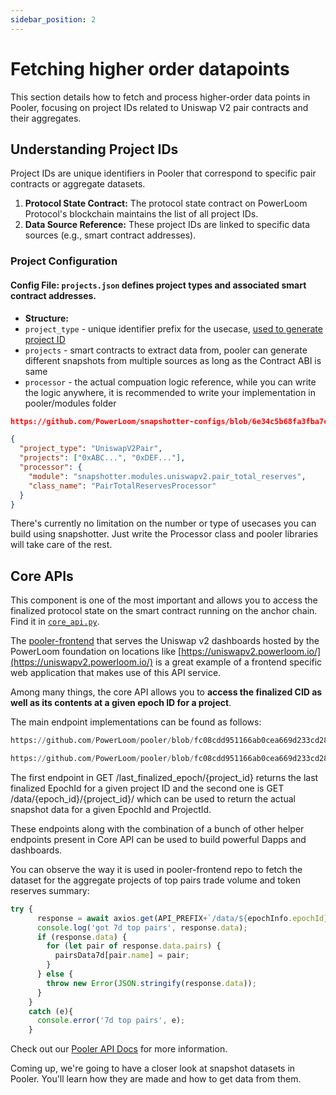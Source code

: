 ```yaml
---
sidebar_position: 2
---
```


# Fetching higher order datapoints


This section details how to fetch and process higher-order data points in Pooler, focusing on project IDs related to Uniswap V2 pair contracts and their aggregates.

## Understanding Project IDs

Project IDs are unique identifiers in Pooler that correspond to specific pair contracts or aggregate datasets.

1. **Protocol State Contract:** The protocol state contract on PowerLoom Protocol's blockchain maintains the list of all project IDs.
2. **Data Source Reference:** These project IDs are linked to specific data sources (e.g., smart contract addresses).


### Project Configuration 

  #### Config File: `projects.json` defines project types and associated smart contract addresses.
  - **Structure:**
-   `project_type`  - unique identifier prefix for the usecase,  [used to generate project ID](../../../Protocol/Specifications/Snapshotter/snapshot_build.md)
-   `projects` - smart contracts to extract data from, pooler can generate different snapshots from multiple sources as long as the Contract ABI is same
-   `processor` - the actual compuation logic reference, while you can write the logic anywhere, it is recommended to write your implementation in pooler/modules folder
```json reference
https://github.com/PowerLoom/snapshotter-configs/blob/6e34c5b68fa3fba7cad3b140f8676dcbdab687c5/projects.example.json#L1-L35
```

```json
{
  "project_type": "UniswapV2Pair",
  "projects": ["0xABC...", "0xDEF..."],
  "processor": {
    "module": "snapshotter.modules.uniswapv2.pair_total_reserves",
    "class_name": "PairTotalReservesProcessor"
  }
}
```

There's currently no limitation on the number or type of usecases you can build using snapshotter. Just write the Processor class and pooler libraries will take care of the rest.

## Core APIs

This component is one of the most important and allows you to access the finalized protocol state on the smart contract running on the anchor chain. Find it in  [`core_api.py`](https://github.com/PowerLoom/pooler/blob/main/snapshotter/core_api.py).

The  [pooler-frontend](https://github.com/powerloom/pooler-frontend) that serves the Uniswap v2 dashboards hosted by the PowerLoom foundation on locations like  [https://uniswapv2.powerloom.io/](https://uniswapv2.powerloom.io/)  is a great example of a frontend specific web application that makes use of this API service.

Among many things, the core API allows you to  **access the finalized CID as well as its contents at a given epoch ID for a project**.

The main endpoint implementations can be found as follows:

```python reference
https://github.com/PowerLoom/pooler/blob/fc08cdd951166ab0cea669d233cd28d0639f628d/snapshotter/core_api.py#L247-L339
```

```python reference
https://github.com/PowerLoom/pooler/blob/fc08cdd951166ab0cea669d233cd28d0639f628d/snapshotter/core_api.py#L344-L404
```

The first endpoint in GET /last_finalized_epoch/{project_id} returns the last finalized EpochId for a given project ID and the second one is GET /data/{epoch_id}/{project_id}/ which can be used to return the actual snapshot data for a given EpochId and ProjectId.

These endpoints along with the combination of a bunch of other helper endpoints present in Core API can be used to build powerful Dapps and dashboards.

You can observe the way it is used in pooler-frontend repo to fetch the dataset for the aggregate projects of top pairs trade volume and token reserves summary:

```js
try {
      response = await axios.get(API_PREFIX+`/data/${epochInfo.epochId}/${top_pairs_7d_project_id}/`);
      console.log('got 7d top pairs', response.data);
      if (response.data) {
        for (let pair of response.data.pairs) {
          pairsData7d[pair.name] = pair;
        }
      } else {
        throw new Error(JSON.stringify(response.data));
      }
    }
    catch (e){
      console.error('7d top pairs', e);
    }
```

Check out our [Pooler API Docs](../../../Pooler-API-Docs/) for more information.

Coming up, we're going to have a closer look at snapshot datasets in Pooler. You'll learn how they are made and how to get data from them. 
